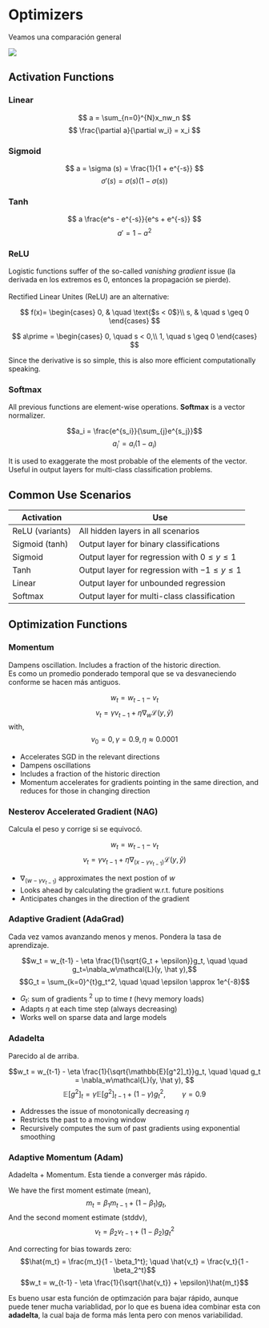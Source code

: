 # Optimizers
Veamos una comparación general

<img src="./images/Screenshot 2023-02-18 at 18.24.19.png">

## Activation Functions

### Linear

$$ a = \sum_{n=0}^{N}x_nw_n $$
$$ \frac{\partial a}{\partial w_i} = x_i $$

### Sigmoid

$$ a = \sigma (s) = \frac{1}{1 + e^{-s}} $$
$$ \sigma \prime (s) = \sigma (s)(1 - \sigma(s)) $$

### Tanh

$$ a \frac{e^s - e^{-s}}{e^s + e^{-s}} $$
$$ a\prime = 1 - a^2 $$

### ReLU
Logistic functions suffer of the so-called *vanishing gradient* issue (la derivada en los extremos es 0, entonces la propagación se pierde).<br>  
Rectified Linear Unites (ReLU) are an alternative:

$$
f(x)=
\begin{cases}
0, & \quad \text{$s < 0$}\\ 
s, & \quad s \geq 0
\end{cases}
$$

$$
a\prime =
\begin{cases}
0, \quad s < 0,\\
1, \quad s \geq 0
\end{cases}
$$

Since the derivative is so simple, this is also more efficient computationally speaking.

### Softmax
All previous functions are element-wise operations. **Softmax** is a vector normalizer.

$$a_i = \frac{e^{s_i}}{\sum_{j}e^{s_j}}$$
$$a_i\prime = a_i(1 - a_i) $$

It is used to exaggerate the most probable of the elements of the vector. Useful in output layers for multi-class classification problems.

## Common Use Scenarios

| Activation | Use |
| --- | --- |
| ReLU (variants) | All hidden layers in all scenarios |
| Sigmoid (tanh) | Output layer for binary classifications |
| Sigmoid | Output layer for regression with $0 \leq y \leq 1$ |
| Tanh | Output layer for regression with $-1 \leq y \leq 1$ |
| Linear | Output layer for unbounded regression |
| Softmax | Output layer for multi-class classification |

## Optimization Functions

### Momentum
Dampens oscillation. Includes a fraction of the historic direction.  
Es como un promedio ponderado temporal que se va desvaneciendo conforme se hacen más antiguos.

$$
w_t = w_{t-1} - v_t
$$
$$
v_t = \gamma v_{t-1} + \eta \nabla_w\mathcal{L}(y, \hat y)
$$
with,
$$ v_0 = 0, \gamma = 0.9, \eta \approx 0.0001 $$

- Accelerates SGD in the relevant directions
- Dampens oscillations
- Includes a fraction of the historic direction
- Momentum accelerates for gradients pointing in the same direction, and reduces for those in changing direction

### Nesterov Accelerated Gradient (NAG)
Calcula el peso y corrige si se equivocó.

$$ w_t = w_{t-1} - v_t $$
$$ v_t = \gamma v_{t-1} + \eta \nabla_{(x-\gamma v_{t-1})}\mathcal{L}(y, \hat y) $$

- $\nabla_{(w-\gamma v_{t-1})}$ approximates the next postion of $w$
- Looks ahead by calculating the gradient w.r.t. future positions
- Anticipates changes in the direction of the gradient

### Adaptive Gradient (AdaGrad)
Cada vez vamos avanzando menos y menos. Pondera la tasa de aprendizaje.

$$w_t = w_{t-1} - \eta \frac{1}{\sqrt{G_t + \epsilon}}g_t, \quad \quad g_t=\nabla_w\mathcal{L}(y, \hat y),$$
$$G_t = \sum_{k=0}^{t}g_t^2, \quad \quad \epsilon \approx 1e^{-8}$$

- $G_t$: sum of gradients $^2$ up to time $t$ (hevy memory loads)
- Adapts $\eta$ at each time step (always decreasing)
- Works well on sparse data and large models

### Adadelta
Parecido al de arriba.

$$w_t = w_{t-1} - \eta \frac{1}{\sqrt{\mathbb{E}[g^2]_t}}g_t, \quad \quad g_t = \nabla_w\mathcal{L}(y, \hat y), $$
$$\mathbb{E}[g^2]_t = \gamma\mathbb{E}[g^2]_{t-1} + (1 - \gamma)g_t^2, \quad \quad \gamma = 0.9$$

- Addresses the issue of monotonically decreasing $\eta$
- Restricts the past to a moving window
- Recursively computes the sum of past gradients using exponential smoothing

### Adaptive Momentum (Adam)
Adadelta + Momentum. Esta tiende a converger más rápido.

We have the first moment estimate (mean), 
$$m_t = \beta_1m_{t-1} + (1 - \beta_1)g_t, \quad \quad$$
And the second moment estimate (stddv),
$$v_t = \beta_2 v_{t-1} + (1 - \beta_2)g_t^2$$

And correcting for bias towards zero:
$$\hat{m_t} = \frac{m_t}{1 - \beta_1^t}; \quad \hat{v_t} = \frac{v_t}{1 - \beta_2^t}$$
$$w_t = w_{t-1} - \eta \frac{1}{\sqrt{\hat{v_t}} + \epsilon}\hat{m_t}$$

Es bueno usar esta función de optimzación para bajar rápido, aunque puede tener mucha variablidad, por lo que es buena idea combinar esta con **adadelta**, la cual baja de forma más lenta pero con menos variabilidad.